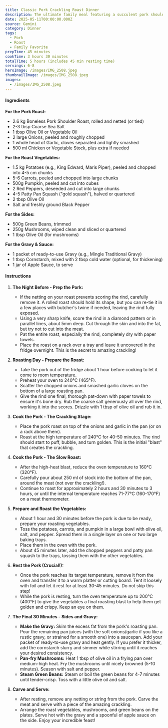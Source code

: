 ```yaml
---
title: Classic Pork Crackling Roast Dinner
description: The ultimate family meal featuring a succulent pork shoulder with perfect crispy crackling, surrounded by a medley of roasted vegetables, pan-fried mushrooms, and a rich, flavourful gravy. A true Sunday favourite.
date: 2025-05-11T00:00:00.000Z
source: Gemini
category: Dinner
tags:
  - Pork
  - Roast
  - Family Favorite
prepTime: 45 minutes
cookTime: 3 hours 30 minutes
totalTime: 5 hours (includes 45 min resting time)
servings: 6-8
heroImage: /images/IMG_2508.jpeg
thumbnailImage: /images/IMG_2508.jpeg
images:
  - /images/IMG_2508.jpeg
---
```


#### **Ingredients**

**For the Pork Roast:**

* 2.6 kg Boneless Pork Shoulder Roast, rolled and netted (or tied)
* 2-3 tbsp Coarse Sea Salt
* 1 tbsp Olive Oil or Vegetable Oil
* 2 large Onions, peeled and roughly chopped
* 1 whole head of Garlic, cloves separated and lightly smashed
* 500 ml Chicken or Vegetable Stock, plus extra if needed

**For the Roast Vegetables:**

* 1.5 kg Potatoes (e.g., King Edward, Maris Piper), peeled and chopped into 4-5 cm chunks
* 5-6 Carrots, peeled and chopped into large chunks
* 500g Pumpkin, peeled and cut into cubes
* 2 Red Peppers, deseeded and cut into large chunks
* 4-5 Patty Pan Squash ("gold squash"), halved or quartered
* 2 tbsp Olive Oil
* Salt and freshly ground Black Pepper

**For the Sides:**

* 500g Green Beans, trimmed
* 250g Mushrooms, wiped clean and sliced or quartered
* 1 tbsp Olive Oil (for mushrooms)

**For the Gravy & Sauce:**

* 1 packet of ready-to-use Gravy (e.g., Mingle Traditional Gravy)
* 1 tbsp Cornstarch, mixed with 2 tbsp cold water (optional, for thickening)
* 1 jar of Apple Sauce, to serve

#### **Instructions**

1. **The Night Before - Prep the Pork:**
   * If the netting on your roast prevents scoring the rind, carefully remove it. A rolled roast should hold its shape, but you can re-tie it in a few places with butcher's twine if needed, leaving the rind fully exposed.
   * Using a very sharp knife, score the rind in a diamond pattern or in parallel lines, about 5mm deep. Cut through the skin and into the fat, but try not to cut into the meat.
   * Pat the entire roast, especially the rind, completely dry with paper towels.
   * Place the roast on a rack over a tray and leave it uncovered in the fridge overnight. This is the secret to amazing crackling!

2. **Roasting Day - Prepare the Roast:**
   * Take the pork out of the fridge about 1 hour before cooking to let it come to room temperature.
   * Preheat your oven to 240°C (465°F).
   * Scatter the chopped onions and smashed garlic cloves on the bottom of a large roasting pan.
   * Give the rind one final, thorough pat-down with paper towels to ensure it's bone dry. Rub the coarse salt generously all over the rind, working it into the scores. Drizzle with 1 tbsp of olive oil and rub it in.

3. **Cook the Pork - The Crackling Stage:**
   * Place the pork roast on top of the onions and garlic in the pan (or on a rack above them).
   * Roast at the high temperature of 240°C for 40-50 minutes. The rind should start to puff, bubble, and turn golden. This is the initial "blast" that creates the crackling.

4. **Cook the Pork - The Slow Roast:**
   * After the high-heat blast, reduce the oven temperature to 160°C (320°F).
   * Carefully pour about 250 ml of stock into the bottom of the pan, around the meat (not over the crackling!).
   * Continue to roast for approximately 2 hours and 30 minutes to 3 hours, or until the internal temperature reaches 71-77°C (160-170°F) on a meat thermometer.

5. **Prepare and Roast the Vegetables:**
   * About 1 hour and 30 minutes before the pork is due to be ready, prepare your roasting vegetables.
   * Toss the potatoes, carrots, and pumpkin in a large bowl with olive oil, salt, and pepper. Spread them in a single layer on one or two large baking trays.
   * Place them in the oven with the pork.
   * About 45 minutes later, add the chopped peppers and patty pan squash to the trays, tossing them with the other vegetables.

6. **Rest the Pork (Crucial!):**
   * Once the pork reaches its target temperature, remove it from the oven and transfer it to a warm platter or cutting board. Tent it loosely with foil and let it rest for at least 30-45 minutes. Do not skip this step!
   * While the pork is resting, turn the oven temperature up to 200°C (400°F) to give the vegetables a final roasting blast to help them get golden and crispy. Keep an eye on them.

7. **The Final 30 Minutes - Sides and Gravy:**
   * **Make the Gravy:** Skim the excess fat from the pork's roasting pan. Pour the remaining pan juices (with the soft onions/garlic if you like a rustic gravy, or strained for a smooth one) into a saucepan. Add your packet of ready-to-use gravy and heat gently. If you prefer it thicker, add the cornstarch slurry and simmer while stirring until it reaches your desired consistency.
   * **Pan-fry Mushrooms:** Heat 1 tbsp of olive oil in a frying pan over medium-high heat. Fry the mushrooms until nicely browned (5-10 minutes). Season with salt and pepper.
   * **Steam Green Beans:** Steam or boil the green beans for 4-7 minutes until tender-crisp. Toss with a little olive oil and salt.

8. **Carve and Serve:**
   * After resting, remove any netting or string from the pork. Carve the meat and serve with a piece of the amazing crackling.
   * Arrange the roast vegetables, mushrooms, and green beans on the plates. Serve hot with the gravy and a spoonful of apple sauce on the side. Enjoy your incredible feast!